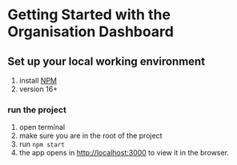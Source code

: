 # Getting Started with the Organisation Dashboard



## Set up your local working environment

1. install [NPM](https://www.npmjs.com/)
2. version 16+

### run the project

1. open terminal
2. make sure you are in the root of the project
3. run `npm start`
4. the app opens in [http://localhost:3000](http://localhost:3000) to view it in the browser.